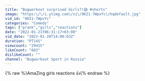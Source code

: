 ```yaml
---
title: "Bugworkout surprised Girls?!😱 #shorts"
image: "https:\/\/i.ytimg.com\/vi\/96I1-7WpxYc\/hqdefault.jpg"
vid_id: "96I1-7WpxYc"
categories: "Comedy"
tags: ["prank","girls","reactions"]
date: "2022-01-21T06:31:17+03:00"
vid_date: "2022-01-20T14:00:03Z"
duration: "PT14S"
viewcount: "29415"
likeCount: "603"
dislikeCount: ""
channel: "Bugworkout Sport in Russia"
---
```

{% raw %}AmaZing girls reactions 👍{% endraw %}
